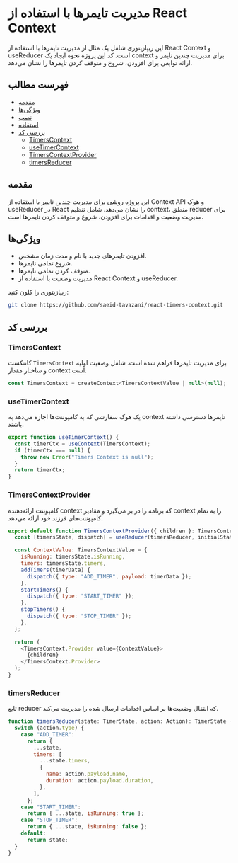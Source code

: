 

# مدیریت تایمرها با استفاده از React Context

این ریپازیتوری شامل یک مثال از مدیریت تایمرها با استفاده از React Context و useReducer است. کد این پروژه نحوه ایجاد یک context برای مدیریت چندین تایمر و ارائه توابعی برای افزودن، شروع و متوقف کردن تایمرها را نشان می‌دهد.

## فهرست مطالب

- [مقدمه](#مقدمه)
- [ویژگی‌ها](#ویژگی‌ها)
- [نصب](#نصب)
- [استفاده](#استفاده)
- [بررسی کد](#بررسی-کد)
  - [TimersContext](#TimersContext)
  - [useTimerContext](#useTimerContext)
  - [TimersContextProvider](#TimersContextProvider)
  - [timersReducer](#timersReducer)

## مقدمه

این پروژه روشی برای مدیریت چندین تایمر با استفاده از Context API و هوک useReducer در React را نشان می‌دهد. شامل تنظیم context، منطق reducer برای مدیریت وضعیت و اقدامات برای افزودن، شروع و متوقف کردن تایمرها است.

## ویژگی‌ها

- افزودن تایمرهای جدید با نام و مدت زمان مشخص.
- شروع تمامی تایمرها.
- متوقف کردن تمامی تایمرها.
- مدیریت وضعیت با استفاده از React Context و useReducer.



 ریپازیتوری را کلون کنید:
   ```sh
   git clone https://github.com/saeid-tavazani/react-timers-context.git
   ```


## بررسی کد

### TimersContext

کانتکست `TimersContext` برای مدیریت تایمرها فراهم شده است. شامل وضعیت اولیه و ساختار مقدار context است.

```javascript
const TimersContext = createContext<TimersContextValue | null>(null);
```

### useTimerContext

یک هوک سفارشی که به کامپوننت‌ها اجازه می‌دهد به context تایمرها دسترسی داشته باشند.

```javascript
export function useTimerContext() {
  const timerCtx = useContext(TimersContext);
  if (timerCtx === null) {
    throw new Error("Timers Context is null");
  }
  return timerCtx;
}
```

### TimersContextProvider

کامپوننت ارائه‌دهنده context که برنامه را در بر می‌گیرد و مقادیر context را به تمام کامپوننت‌های فرزند خود ارائه می‌دهد.


```javascript
export default function TimersContextProvider({ children }: TimersContextProviderProps) {
  const [timersState, dispatch] = useReducer(timersReducer, initialState);

  const ContextValue: TimersContextValue = {
    isRunning: timersState.isRunning,
    timers: timersState.timers,
    addTimers(timerData) {
      dispatch({ type: "ADD_TIMER", payload: timerData });
    },
    startTimers() {
      dispatch({ type: "START_TIMER" });
    },
    stopTimers() {
      dispatch({ type: "STOP_TIMER" });
    },
  };

  return (
    <TimersContext.Provider value={ContextValue}>
      {children}
    </TimersContext.Provider>
  );
}
```

### timersReducer

تابع reducer که انتقال وضعیت‌ها بر اساس اقدامات ارسال شده را مدیریت می‌کند.

```javascript
function timersReducer(state: TimerState, action: Action): TimerState {
  switch (action.type) {
    case "ADD_TIMER":
      return {
        ...state,
        timers: [
          ...state.timers,
          {
            name: action.payload.name,
            duration: action.payload.duration,
          },
        ],
      };
    case "START_TIMER":
      return { ...state, isRunning: true };
    case "STOP_TIMER":
      return { ...state, isRunning: false };
    default:
      return state;
  }
}
```
